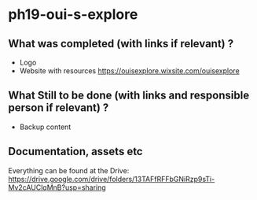 # ph19-oui-s-explore

## What was completed (with links if relevant) ?
- Logo
- Website with resources https://ouisexplore.wixsite.com/ouisexplore

## What Still to be done (with links and responsible person if relevant) ?
- Backup content

## Documentation, assets etc 
Everything can be found at the Drive: https://drive.google.com/drive/folders/13TAFfRFFbGNiRzp9sTi-Mv2cAUClqMnB?usp=sharing
